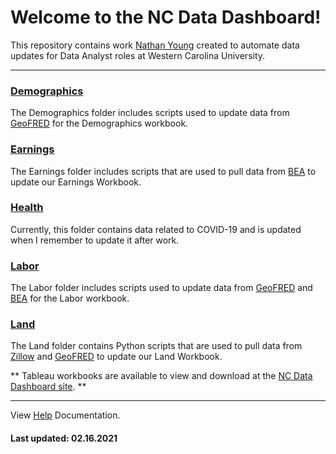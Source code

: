 # Welcome to the NC Data Dashboard!

This repository contains work [Nathan Young](https://github.com/nathayoung) created to automate data updates for Data Analyst roles at Western Carolina University.

***
### [Demographics](https://github.com/nathayoung/DataDashboard_Windows/tree/master/Demographics)
The Demographics folder includes scripts used to update data from [GeoFRED](https://geofred.stlouisfed.org/map/) for the Demographics workbook.

### [Earnings](https://github.com/nathayoung/DataDashboard_Windows/tree/master/Earnings)
The Earnings folder includes scripts that are used to pull data from [BEA](https://apps.bea.gov/regional/downloadzip.cfm) to update our Earnings Workbook.

### [Health](https://github.com/nathayoung/DataDashboard_Windows/tree/master/Health)
Currently, this folder contains data related to COVID-19 and is updated when I remember to update it after work.

### [Labor](https://github.com/nathayoung/DataDashboard_Windows/tree/master/Labor)
The Labor folder includes scripts used to update data from [GeoFRED](https://geofred.stlouisfed.org/map/) and [BEA](https://apps.bea.gov/regional/downloadzip.cfm) for the Labor workbook.

### [Land](https://github.com/nathayoung/DataDashboard_Windows/tree/master/Land)
The Land folder contains Python scripts that are used to pull data from [Zillow](https://www.zillow.com/research/data/) and [GeoFRED](https://geofred.stlouisfed.org/map/) to update our Land Workbook.

** Tableau workbooks are available to view and download at the [NC Data Dashboard site](https://www.wcu.edu/engage/regional-development/data-dashboard.aspx). **

***

View [Help](https://github.com/NC-Data-Dashboard/DataDashboard_Windows/blob/master/Help.md) Documentation.

#### Last updated: 02.16.2021
